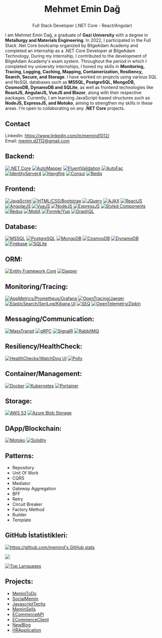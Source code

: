 # <p align="center"> Mehmet Emin Dağ </p>
<p align="center">Full Stack Developer (.NET Core - React/Angular)</p>
<p>I am Mehmet Emin Dağ, a graduate of <b>Gazi University</b> with a degree in <b>Metallurgy and Materials Engineering</b>. In 2022, I participated in the Full Stack .Net Core bootcamp organized by BilgeAdam Academy and completed an internship as a .NET Core Developer at BilgeAdam Technology. During my internship, I contributed to the development of BilgeAdam Academy's exam system. Throughout the period in which I completed my university internships, I honed my skills in <b>Monitoring, Tracing, Logging, Caching, Mapping, Containerization, Resiliency, Search, Secure, and Storage</b>. I have worked on projects using various SQL and NoSQL databases such as <b>MSSQL, PostgreSQL, MongoDB, CosmosDB, DynamoDB and SQLite</b>, as well as frontend technologies like <b>ReactJS, AngularJS, VueJS and Blazor</b>, along with their respective packages. Currently, I am learning JavaScript-based structures such as <b>NodeJS, ExpressJS, and Motoko</b>, aiming to strengthen my skills in these areas. I'm open to collaborating on any <b>.NET Core</b> projects.</p>


## Contact
LinkedIn: https://www.linkedin.com/in/memind1012/ <br/> 
Email: memin.d2112@gmail.com


## Backend:
[![.NET Core](https://img.shields.io/badge/.NET%20Core-blue?logo=.net)](https://dotnet.microsoft.com/)
[![AutoMapper](https://img.shields.io/badge/AutoMapper-blue?logo=automapper)](https://automapper.org/)
[![FluentValidation](https://img.shields.io/badge/FluentValidation-brightgreen?logo=fluentvalidation)](https://fluentvalidation.net/)
[![AutoFac](https://img.shields.io/badge/AutoFac-blue?logo=autofac)](https://autofac.org/)
[![IdentityServer4](https://img.shields.io/badge/IdentityServer4-blue?logo=identityserver)](https://identityserver4.readthedocs.io/)
[![Hangfire](https://img.shields.io/badge/Hangfire-orange?logo=hangfire)](https://www.hangfire.io/)
[![Consul](https://img.shields.io/badge/Consul-brightgreen?logo=consul)](https://www.consul.io/)
[![Redis](https://img.shields.io/badge/Redis-red?logo=redis)](https://redis.io/)

## Frontend:
[![JavaScript](https://img.shields.io/badge/JavaScript-yellow?logo=javascript)](https://developer.mozilla.org/en-US/docs/Web/JavaScript)
[![HTML/CSS/Bootstrap](https://img.shields.io/badge/HTML%2FCSS%2FBootstrap-9cf)](https://getbootstrap.com/)
[![JQuery](https://img.shields.io/badge/JQuery-blue?logo=jquery)](https://jquery.com/)
[![AJAX](https://img.shields.io/badge/AJAX-green)](https://developer.mozilla.org/en-US/docs/Web/Guide/AJAX)
[![ReactJS](https://img.shields.io/badge/ReactJS-blue?logo=react)](https://reactjs.org/)
[![AngularJS](https://img.shields.io/badge/AngularJS-red?logo=angular)](https://angularjs.org/)
[![VueJS](https://img.shields.io/badge/VueJS-green?logo=vue.js)](https://vuejs.org/)
[![NodeJS](https://img.shields.io/badge/NodeJS-green?logo=node.js)](https://nodejs.org/)
[![ExpressJS](https://img.shields.io/badge/ExpressJS-green?logo=express)](https://expressjs.com/)
[![Styled Components](https://img.shields.io/badge/Styled%20Components-green?logo=styled-components)](https://styled-components.com/)
[![Redux](https://img.shields.io/badge/Redux-blue?logo=redux)](https://redux.js.org/)
[![MobX](https://img.shields.io/badge/MobX-blue?logo=mobx)](https://mobx.js.org/)
[![Formik/Yup](https://img.shields.io/badge/Formik%2FYup-blue)](https://formik.org/)
[![GraphQL](https://img.shields.io/badge/GraphQL-pink?logo=graphql)](https://graphql.org/)

## Database:
[![MSSQL](https://img.shields.io/badge/MSSQL-blue?logo=microsoft-sql-server)](https://www.microsoft.com/en-us/sql-server)
[![PostgreSQL](https://img.shields.io/badge/PostgreSQL-blue?logo=postgresql)](https://www.postgresql.org/)
[![MongoDB](https://img.shields.io/badge/MongoDB-brightgreen?logo=mongodb)](https://www.mongodb.com/)
[![CosmosDB](https://img.shields.io/badge/CosmosDB-green?logo=azure-cosmosdb)](https://azure.microsoft.com/en-us/services/cosmos-db/)
[![DynamoDB](https://img.shields.io/badge/DynamoDB-brightgreen?logo=amazon-dynamodb)](https://aws.amazon.com/dynamodb/)
[![Firebase](https://img.shields.io/badge/Firebase-orange?logo=firebase)](https://firebase.google.com/)
[![SQLite](https://img.shields.io/badge/SQLite-blue?logo=sqlite)](https://www.sqlite.org/)

## ORM:
[![Entity Framework Core](https://img.shields.io/badge/Entity%20Framework%20Core-blue?logo=entity-framework)](https://docs.microsoft.com/en-us/ef/core/)
[![Dapper](https://img.shields.io/badge/Dapper-brightgreen?logo=dapper)](https://dapper-tutorial.net/)

## Monitoring/Tracing:
[![AppMetrics/Prometheus/Grafana](https://img.shields.io/badge/AppMetrics%2FPrometheus%2FGrafana-brightgreen?logo=grafana)](https://grafana.com/)
[![OpenTracing/Jaeger](https://img.shields.io/badge/OpenTracing%2FJaeger-brightgreen?logo=jaeger)](https://www.jaegertracing.io/)
[![ElasticSearch/SeriLog/Kibana UI](https://img.shields.io/badge/ElasticSearch%2FSeriLog%2FKibana%20UI-blue?logo=elasticsearch)](https://www.elastic.co/)
[![SEQ](https://img.shields.io/badge/SEQ-blue?logo=seq)](https://datalust.co/seq)
[![OpenTelemetry/Zipkin](https://img.shields.io/badge/OpenTelemetry%2FZipkin-brightgreen?logo=opentelemetry)](https://opentelemetry.io/)

## Messaging/Communication:
[![MassTransit](https://img.shields.io/badge/MassTransit-brightgreen?logo=masstransit)](https://masstransit-project.com/)
[![gRPC](https://img.shields.io/badge/gRPC-brightgreen?logo=grpc)](https://grpc.io/)
[![SignalR](https://img.shields.io/badge/SignalR-blue?logo=signalr)](https://dotnet.microsoft.com/apps/aspnet/signalr)
[![RabbitMQ](https://img.shields.io/badge/RabbitMQ-orange?logo=rabbitmq)](https://www.rabbitmq.com/)

## Resiliency/HealthCheck:
[![HealthChecks/WatchDog UI](https://img.shields.io/badge/HealthChecks%2FWatch%20Dog%20UI-blue)](https://github.com/Xabaril/AspNetCore.Diagnostics.HealthChecks)
[![Polly](https://img.shields.io/badge/Polly-blue)](https://github.com/App-vNext/Polly)

## Container/Management:
[![Docker](https://img.shields.io/badge/Docker-blue?logo=docker)](https://www.docker.com/)
[![Kubernetes](https://img.shields.io/badge/Kubernetes-blue?logo=kubernetes)](https://kubernetes.io/)
[![Portainer](https://img.shields.io/badge/Portainer-brightgreen?logo=portainer)](https://www.portainer.io/)

## Storage:
[![AWS S3](https://img.shields.io/badge/AWS%20S3-orange?logo=amazon-s3)](https://aws.amazon.com/s3/)
[![Azure Blob Storage](https://img.shields.io/badge/Azure%20Blob%20Storage-blue?logo=azure)](https://azure.microsoft.com/en-us/services/storage/blobs/)

## DApp/Blockchain:
[![Motoko](https://img.shields.io/badge/Motoko-brightgreen?logo=motoko)](https://sdk.dfinity.org/docs/language-guide/motoko.html)
[![Solidity](https://img.shields.io/badge/Solidity-orange?logo=solidity)](https://docs.soliditylang.org/)

## Patterns:
- Repository
- Unit Of Work
- CQRS
- Mediator
- Gateway Aggregation
- BFF
- Retry
- Circuit Breaker
- Factory Method
- Builder
- Template

## GitHub İstatistikleri:
<a href="http://www.github.com/https://github.com/memind"><img src="https://github-readme-stats.vercel.app/api?username=memind&show_icons=true&hide=&count_private=true&title_color=daa520&text_color=ffffff&icon_color=0891b2&bg_color=1c1917&hide_border=true&show_icons=true" alt="https://github.com/memind's GitHub stats" /></a>

<a href="http://www.github.com/https://github.com/memind"><img src="https://github-readme-streak-stats.herokuapp.com/?user=memind&stroke=daa520&background=1c1917&ring=e8c979&fire=e8c979&currStreakNum=daa520&currStreakLabel=daa520&sideNums=990000&sideLabels=daa520&dates=daa520&hide_border=true" /></a>

<a href="https://github.com/https://github.com/memind" align="left"><img src="https://github-readme-stats.vercel.app/api/top-langs/?username=memind&langs_count=10&title_color=daa520&text_color=daa520&icon_color=daa520&bg_color=1c1917&hide_border=true&locale=en&custom_title=Top%20%Languages" alt="Top Languages" /></a>


## Projects:
- [MeminToDo](https://github.com/memind/MeminToDo)
- [SocialMemin](https://github.com/memind/SocialMemin)
- [JavascriptTechs](https://github.com/memind/JavascriptTechs)
- [MeminSells](https://github.com/memind/MeminSells)
- [ECommerceAPI](https://github.com/memind/ECommerceAPI)
- [ECommerceClient](https://github.com/memind/ECommerceClient)
- [NewBlog](https://github.com/memind/NewBlog)
- [HRApplication](https://github.com/memind/HRApplication)
